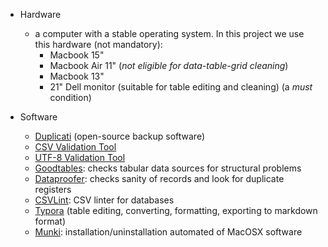 * Hardware
    - a computer with a stable operating system. In this project we use this hardware (not mandatory):
        - Macbook 15"
        - Macbook Air 11" (_not eligible for data-table-grid cleaning_)
        - Macbook 13"
        - 21" Dell monitor (suitable for table editing and cleaning) (a _must_ condition)
        
* Software
    - [Duplicati](https://www.duplicati.com/) (open-source backup software)
    - [CSV Validation Tool](https://github.com/digital-preservation/csv-validator)
    - [UTF-8 Validation Tool](https://github.com/digital-preservation/utf8-validator)
    - [Goodtables](http://try.goodtables.io/): checks tabular data sources for structural problems
    - [Dataproofer](https://github.com/dataproofer/Dataproofer): checks sanity of records and look for duplicate registers
    - [CSVLint](http://csvlint.io/): CSV linter for databases
    - [Typora](https://typora.io/) (table editing, converting, formatting, exporting to markdown format)
    - [Munki](https://www.munki.org/munki/): installation/uninstallation automated of MacOSX software
    